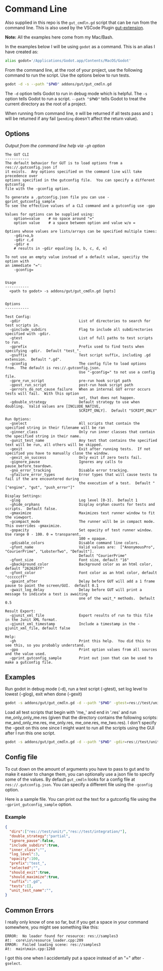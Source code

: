 # Command Line
Also supplied in this repo is the `gut_cmdln.gd` script that can be run from the command line.  This is also used by the VSCode Plugin [gut-extension](https://marketplace.visualstudio.com/items?itemName=bitwes.gut-extension).

__Note:__ All the examples here come from my Mac/Bash.

In the examples below I will be using `godot` as a command.  This is an alias I have created as:
```bash
alias godot='/Applications/Godot.app/Contents/MacOS/Godot'
```

From the command line, at the root of your project, use the following command to run the script.  Use the options below to run tests.

```bash
godot -d -s --path "$PWD" addons/gut/gut_cmdln.gd
```

The `-d` option tells Godot to run in debug mode which is helpful.  The `-s` option tells Godot to run a script. `--path "$PWD"` tells Godot to treat the current directory as the root of a project.

When running from command line, `0` will be returned if all tests pass and `1` will be returned if any fail (`pending` doesn't affect the return value).

## Options
_Output from the command line help via `-gh` option_
```text
The GUT CLI
-----------
The default behavior for GUT is to load options from a res://.gutconfig.json if
it exists.  Any options specified on the command line will take precedence over
options specified in the gutconfig file.  You can specify a different gutconfig
file with the -gconfig option.

To generate a .gutconfig.json file you can use -gprint_gutconfig_sample
To see the effective values of a CLI command and a gutconfig use -gpo

Values for options can be supplied using:
    option=value    # no space around "="
    option value    # a space between option and value w/o =

Options whose values are lists/arrays can be specified multiple times:
	-gdir=a,b
	-gdir c,d
	-gdir e
	# results in -gdir equaling [a, b, c, d, e]

To not use an empty value instead of a default value, specifiy the option with
an immediate "=":
	-gconfig=


Usage
-----------
  <path to godot> -s addons/gut/gut_cmdln.gd [opts]


Options
-----------

Test Config:
  -gdir                           List of directories to search for test scripts in.
  -ginclude_subdirs               Flag to include all subdirectories specified with -gdir.
  -gtest                          List of full paths to test scripts to run.
  -gprefix                        Prefix used to find tests when specifying -gdir.  Default "test_".
  -gsuffix                        Test script suffix, including .gd extension.  Default ".gd".
  -gconfig                        The config file to load options from.  The default is res://.gutconfig.json.
                                  Use "-gconfig=" to not use a config file.
  -gpre_run_script                pre-run hook script path
  -gpost_run_script               post-run hook script path
  -gerrors_do_not_cause_failure   When an internal GUT error occurs tests will fail.  With this option
                                  set, that does not happen.
  -gdouble_strategy               Default strategy to use when doubling.  Valid values are [INCLUDE_NATIVE,
                                  SCRIPT_ONLY].  Default "SCRIPT_ONLY"

Run Options:
  -gselect                        All scripts that contain the specified string in their filename will be ran
  -ginner_class                   Only run inner classes that contain the specified string in their name.
  -gunit_test_name                Any test that contains the specified text will be run, all others will be skipped.
  -gexit                          Exit after running tests.  If not specified you have to manually close the window.
  -gexit_on_success               Only exit if zero tests fail.
  -gignore_pause                  Ignores any calls to pause_before_teardown.
  -gno_error_tracking             Disable error tracking.
  -gfailure_error_types           Error types that will cause tests to fail if the are encountered during
                                  the execution of a test.  Default "["engine", "gut", "push_error"]"

Display Settings:
  -glog                           Log level [0-3].  Default 1
  -ghide_orphans                  Display orphan counts for tests and scripts.  Default false.
  -gmaximize                      Maximizes test runner window to fit the viewport.
  -gcompact_mode                  The runner will be in compact mode.  This overrides -gmaximize.
  -gopacity                       Set opacity of test runner window. Use range 0 - 100. 0 = transparent,
                                  100 = opaque.
  -gdisable_colors                Disable command line colors.
  -gfont_name                     Valid values are:  ["AnonymousPro", "CourierPrime", "LobsterTwo", "Default"].
                                  Default "CourierPrime"
  -gfont_size                     Font size, default "16"
  -gbackground_color              Background color as an html color, default "262626ff"
  -gfont_color                    Font color as an html color, default "ccccccff"
  -gpaint_after                   Delay before GUT will add a 1 frame pause to paint the screen/GUI.  default 0.1
  -gwait_log_delay                Delay before GUT will print a message to indicate a test is awaiting
                                  one of the wait_* methods.  Default 0.5

Result Export:
  -gjunit_xml_file                Export results of run to this file in the Junit XML format.
  -gjunit_xml_timestamp           Include a timestamp in the -gjunit_xml_file, default false

Help:
  -gh                             Print this help.  You did this to see this, so you probably understand.
  -gpo                            Print option values from all sources and the value used.
  -gprint_gutconfig_sample        Print out json that can be used to make a gutconfig file.
```

## Examples

Run godot in debug mode (-d), run a test script (-gtest), set log level to lowest (-glog), exit when done (-gexit)

```bash
godot -s addons/gut/gut_cmdln.gd -d --path "$PWD" -gtest=res://test/unit/sample_tests.gd -glog=1 -gexit
```

Load all test scripts that begin with 'me_' and end in '.res' and run me_only_only_me.res (given that the directory contains the following scripts:  me_and_only_me.res, me_only.res, me_one.res, me_two.res).  I don't specify the -gexit on this one since I might want to run all the scripts using the GUI after I run this one script.

```bash
godot -s addons/gut/gut_cmdln.gd -d --path "$PWD" -gdir=res://test/unit -gprefix=me_ -gsuffix=.res -gselect=only_me
```

## Config file
To cut down on the amount of arguments you have to pass to gut and to make it easier to change them, you can optionally use a json file to specify some of the values.  By default `gut_cmdln` looks for a config file at `res://.gutconfig.json`.  You can specify a different file using the `-gconfig` option.

Here is a sample file.  You can print out the text for a gutconfig file using the `-gprint_gutconfig_sample` option.
### Example
``` json
{
  "dirs":["res://test/unit/","res://test/integration/"],
  "double_strategy":"partial",
  "ignore_pause":false,
  "include_subdirs":true,
  "inner_class":"",
  "log_level":3,
  "opacity":100,
  "prefix":"test_",
  "selected":"",
  "should_exit":true,
  "should_maximize":true,
  "suffix":".gd",
  "tests":[],
  "unit_test_name":"",
}
```


## Common Errors
I really only know of one so far, but if you get a space in your command somewhere, you might see something like this:
```
ERROR:  No loader found for resource: res://samples3
At:  core\io\resource_loader.cpp:209
ERROR:  Failed loading scene: res://samples3
At:  main\main.cpp:1260
```
I got this one when I accidentally put a space instead of an "=" after `-gselect`.
